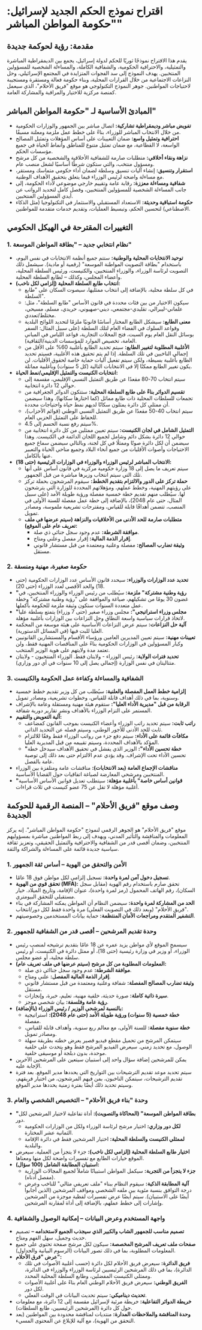 # اقتراح نموذج الحكم الجديد لإسرائيل: "حكومة المواطن المباشر"

## مقدمة: رؤية لحوكمة جديدة
يقدم هذا الاقتراح نموذجًا ثوريًا للحكم لدولة إسرائيل، يجمع بين الديمقراطية المباشرة والتمثيلية، والاحترافية الحكومية، والشفافية الكاملة، والمساءلة الشخصية للمسؤولين المنتخبين. يهدف النموذج إلى سد الفجوات المتزايدة في المجتمع الإسرائيلي، وحل النزاعات الاجتماعية من خلال القرارات المحلية، وبناء حكومة فعالة ومستقرة ومستجيبة لاحتياجات المواطنين. جوهر النموذج التكنولوجي هو موقع "فريق الأحلام"، الذي سيعمل كمنصة مركزية للاختيار والمراقبة والمشاركة العامة.

## المبادئ الأساسية لـ "حكومة المواطن المباشر"

* **تفويض مباشر وديمقراطية تشاركية:** اتصال مباشر بين الجمهور والوزارات الحكومية من خلال الانتخاب المباشر للوزراء، بناءً على خطط عمل ملزمة ومعلنة مسبقًا.
* **احترافية وتمثيل واسع:** ضمان التعيينات على أساس المؤهلات وتمثيل المصالح الواسعة، لا القطاعية، مع ضمان تمثيل متنوع للمناطق وأنماط الحياة في جميع مؤسسات الحكم.
* **نزاهة ونقاء أخلاقي:** متطلبات صارمة للشفافية الأخلاقية والشخصية من كل مرشح ومسؤول منتخب، والتي ستكون شرطًا أساسيًا لشغل منصب عام.
* **استقرار وتنسيق:** إنشاء آليات تنسيق وسلطة لضمان أداء حكومي متماسك ومستقر، مع مساءلة واضحة لرئيس الوزراء فيما يتعلق بتحقيق الأهداف الوطنية.
* **شفافية ومساءلة معززة:** رقابة عامة وتقييم خارجي موضوعي لأداء الحكومة، إلى جانب المساءلة الشخصية للمسؤولين المنتخبين، وفصل كامل لتحديد الرواتب عن أيدي المسؤولين المنتخبين.
* **حكومة استباقية وحديثة:** الاستعداد المستقبلي والاستثمار في التكنولوجيا (مثل الذكاء الاصطناعي) لتحسين الحكم، وتبسيط العمليات، وتقديم خدمات متقدمة للمواطنين.

## التغييرات المقترحة في الهيكل الحكومي

### 1. نظام انتخابي جديد – "بطاقة المواطن الموسعة"

* **توحيد الانتخابات المحلية والوطنية:** ستتم جميع أنظمة الانتخابات في نفس اليوم، باستخدام "بطاقة التصويت المواطنة الموسعة" (رقمية أو مادية). سيشمل ذلك التصويت لرئاسة الوزراء، والوزراء المنتخبين، والكنيست، ورئيس السلطة المحلية، وأعضاء المجلس، وكذلك – لطابع السلطة المحلية.
* **انتخاب طابع السلطة المحلية (إلزامي لكل ناخب):**
    * في كل سلطة محلية، بالإضافة إلى انتخاب ممثليها، سيصوت السكان على "طابع السلطة".
    * سيكون الاختيار من بين فئات محددة في قانون الأساس "طابع السلطة"، مثل: علماني-ليبرالي، تقليدي-مجتمعي، ديني-صهيوني، حريدي، مسلم، مسيحي، مختلط/تعددي.
    * **معنى الطابع:** سيشكل الطابع المختار أساسًا قانونيًا ملزمًا لتحديد اللوائح البلدية وقواعد السلوك في الفضاء العام لتلك السلطة (على سبيل المثال: السفر بوسائل النقل العام يوم السبت، فتح المحلات التجارية، قواعد اللباس في المباني العامة، تخصيص الموارد للمؤسسات الدينية/الثقافية).
    * **الأغلبية المطلوبة لتغيير الطابع:** سيتم تحديد الطابع بأغلبية 60% على الأقل من إجمالي الناخبين في تلك السلطة. إذا لم يتم تحقيق هذه الأغلبية، فسيتم تحديد الطابع بأغلبية بسيطة، ولكن سيتم تفعيل آليات حماية خاصة لحقوق الأقليات. لن يكون تغيير الطابع ممكنًا إلا في الانتخابات التالية (كل 5 سنوات) وبأغلبية مماثلة.
* **انتخابات الكنيست والتمثيل الإقليمي/نمط الحياة:**
    * سيتم انتخاب 70-80 مقعدًا عن طريق التمثيل النسبي الإقليمي، مقسمة إلى حوالي 12 دائرة انتخابية.
    * **تقسيم الدوائر بناءً على طابع السلطة المحلية:** ستتكون الدوائر الجغرافية من تجمعات للسلطات المحلية ذات طابع مماثل (كما اختارها سكانها). وهذا سيضمن أن ممثلي كل دائرة يمثلون سكانًا لديهم نمط حياة واحتياجات محددة.
    * سيتم انتخاب 40-50 مقعدًا عن طريق التمثيل النسبي الوطني (قوائم الأحزاب)، للحفاظ على التمثيل الحزبي العام.
    * سيتم رفع نسبة الحسم إلى 4.5%.
    * **التمثيل الشامل في لجان الكنيست:** سيتم تعيين ممثلين من كل دائرة انتخابية من حوالي 12 دائرة بشكل دائم وشامل لجميع اللجان الدائمة في الكنيست. وهذا سيضمن أن لكل دائرة صوتًا وممثلًا في كل لجنة، وبالتالي سيضمن سماع جميع الاحتياجات وأصوات الأقليات من جميع أنحاء البلاد وجميع مناحي الحياة والتعبير عنها بالكامل.
* **الانتخاب المباشر لرئيس الوزراء والوزراء في الوزارات الرئيسية (حتى 18):**
    * سيتم تعريف ما يصل إلى 18 وزارة حكومية مركزية في قانون أساس على أنها تلك التي سيتم انتخاب وزيرها مباشرة من قبل الجمهور.
    * **حملة تركز على الدور والالتزام بتقديم الخطط:** سيقوم المرشحون بحملة تركز على رؤيتهم المهنية، وخطط عملهم، ومؤهلاتهم المحددة للوزارة التي يترشحون لها. سيُطلب منهم تقديم خطة خمسية مفصلة ورؤية طويلة الأمد (على سبيل المثال، حتى عام 2048)، بالإضافة إلى خطة عمل مفصلة للسنة الأولى في المنصب، تتضمن أهدافًا قابلة للقياس، ومقترحات تشريعية ملموسة، ومصادر تمويل.
    * **متطلبات صارمة للحد الأدنى من الأخلاقيات والنزاهة (سيتم عرضها في ملف تعريف عام على الموقع):**
        * **موافقة الشرطة:** عدم وجود سجل جنائي ذي صلة.
        * **إقرار الذمة المالية:** إقرار مفصل وعلني ومتاح.
        * **وثيقة تضارب المصالح:** مفصلة وعلنية ومعتمدة من قبل مستشار قانوني مستقل.

### 2. حكومة صغيرة، مهنية ومنسقة

* **تحديد عدد الوزارات والوزراء:** سيحدد قانون الأساس عدد الوزارات الحكومية (حتى 18) والحد الأقصى لعدد الوزراء (حتى 20).
* **"رؤية وطنية مشتركة" ملزمة:** سيُطلب من رئيس الوزراء والوزراء المنتخبين، في غضون 30 يومًا من تشكيلهم، صياغة والموافقة على "رؤية وطنية مشتركة" وخطة عمل متعددة السنوات ستكون وثيقة ملزمة للحكومة بأكملها.
* **"مجلس وزراء استراتيجي":** مجلس وزراء صغير (حتى 7 وزراء) يتمتع بسلطة عليا لاتخاذ قرارات سياسية واسعة النطاق وحل النزاعات بين الوزارات بأغلبية مؤهلة.
* **آلية حل النزاعات:** سيتم عرض النزاعات الأساسية على هيئة موسعة من المحكمة العليا للبت فيها (في المسائل الدستورية).
* **تعيينات مهنية:** سيتم تعيين المديرين العامين ورؤساء الأقسام والمستشارين القانونيين وكبار المسؤولين في الوزارات الحكومية بناءً على المناقصات المهنية فقط، ولن تعتمد مدة ولايتهم على هوية الوزير المنتخب.
* **تحديد فترات الولاية:** رئيس الوزراء - ولايتان فقط. الوزراء المنتخبون - ولايتان متتاليتان في نفس الوزارة (إجمالي يصل إلى 10 سنوات في أي دور وزاري).

### 3. الشفافية والمساءلة وكفاءة عمل الحكومة والكنيست

* **إلزامية خطط العمل المفصلة والعلنية:** سيُطلب من كل وزير تقديم خطط خمسية وسنوية، بما في ذلك أهداف قابلة للقياس، وخطوات تشريعية، ومصادر تمويل.
* **الرقابة من قبل "مديرية الأداء العليا":** ستقوم هيئة مهنية ومستقلة وعامة بالإشراف المستمر على التزام الوزراء بالأهداف ونشر تقارير دورية شفافة.
* **آلية التعويض والتقييم:**
    * **راتب ثابت:** سيتم تحديد راتب الوزراء وأعضاء الكنيست بموجب القانون كمضاعف ثابت للحد الأدنى للأجور الوطني، وسيتم فصله عن التحديد الذاتي.
    * **مكافآت قائمة على الأداء:** سيتم دفع جزء من رواتب الوزراء فقط وفقًا للالتزام المؤكد بالأهداف المحددة، وسيتم تقييمه من قبل المديرية العليا.
    * **"خطة تحسين الأداء":** الوزير الذي يفشل في تحقيق الأهداف سيدخل خطة تحسين الأداء تحت الإشراف. وقد يؤدي عدم الالتزام حتى بعد ذلك إلى توصية عامة بالفصل.
* **مناقشات الإجماع العامة (بعد الانتخابات):** مناقشات عامة ومتلفزة بين الوزراء المنتخبين ومرشحي المعارضة لصياغة اتفاقيات حول القضايا الأساسية.
* **"قوانين أساس خاصة" بأغلبية مؤهلة:** سيتطلب تعديل قوانين الأساس الأساسية أغلبية مؤهلة لا تقل عن 75 عضو كنيست في ثلاث قراءات.

## وصف موقع "فريق الأحلام" – المنصة الرقمية للحوكمة الجديدة
موقع "فريق الأحلام" هو الجوهر الرقمي لنموذج "حكومة المواطن المباشر". إنه يركز المعلومات والمناقشة والتأثير المدني، ويهدف إلى ربط المواطنين مباشرة بمسؤوليهم المنتخبين، وضمان أقصى قدر من الشفافية والاحترافية والتمثيل الحقيقي، وتعزيز ثقافة سياسية جديدة قائمة على المساءلة والشراكة والثقة.

### 1. الأمن والتحقق من الهوية – أساس ثقة الجمهور

* **تسجيل دخول آمن لمرة واحدة:** تسجيل إلزامي لكل مواطن فوق 18 عامًا.
* **تحقق قوي من الهوية (MFA):** تحقق صارم باستخدام رقم الهوية (مقابل سجل السكان)، رقم الهاتف المحمول (رمز لمرة واحدة)، عنوان الإقامة، وتاريخ الميلاد. خيار مستقبلي للتحقق البيومتري.
* **الحد من المشاركة لمرة واحدة:** سيضمن النظام أن المواطن يمكنه المشاركة في بناء "فريق الأحلام" (وبعد ذلك في التصويت الفعلي) مرة واحدة فقط لكل دور/انتخاب.
* **التشفير المتقدم ومراجعات الأمان المنتظمة:** حماية بيانات المستخدمين وخصوصيتهم.

### 2. وحدة تقديم المرشحين – أقصى قدر من الشفافية للجمهور

* سيسمح الموقع لأي مواطن يزيد عمره عن 18 عامًا بتقديم ترشيحه لمنصب رئيس الوزراء، أو وزير في وزارة رئيسية (حتى 18)، أو ممثل دائرة في الكنيست، أو رئيس سلطة محلية، أو عضو مجلس.
* **المعلومات المطلوبة من كل مرشح (سيتم عرضها في ملف تعريف عام):**
    * **موافقة الشرطة:** عدم وجود سجل جناائي ذي صلة.
    * **إقرار الذمة المالية المفصل:** علني ومتاح.
    * **وثيقة تضارب المصالح المفصلة:** شفافة وعلنية ومعتمدة من قبل مستشار قانوني مستقل.
    * **سيرة ذاتية كاملة:** صورة حديثة، خلفية مهنية، تعليم، خبرة، وإنجازات.
    * **رؤية عامة وفلسفة:** بيان شخصي موجز.
* **بالنسبة لمرشحي الوزير / رئيس الوزراء (بالإضافة):**
    * **خطة خمسية (5 سنوات) ورؤية طويلة الأمد (حتى عام 2048):** استراتيجية مفصلة.
    * **خطة سنوية مفصلة:** للسنة الأولى، مع معالم ربع سنوية، وأهداف قابلة للقياس، ومصادر تمويل.
    * سيتمكن المرشح من تحميل مقطع فيديو قصير يعرض خطته بطريقة سهلة الوصول، مع تحديد زمني. سيعرض الفيديو المرشح فقط وهو يتحدث على خلفية موحدة، بدون دبلجة أو موسيقى خلفية.
* يمكن للمرشحين إضافة سؤال واحد إلى استبيان سيتعين على المرشحين الآخرين الإجابة عليه.
* سيتم تحديد موعد تقديم الترشيحات بين التواريخ التي يحددها مدير الموقع. بعد فترة تقديم الترشيحات، سيتمكن الناخبون، بمن فيهم المرشحون، من اختيار فريقهم، وسيتم تحديد ذلك أيضًا بفترة زمنية يحددها مدير الموقع.

### 3. وحدة "بناء فريق الأحلام" – التخصيص الشخصي والعام

* **"بطاقة المواطن الموسعة" (المحاكاة والتصويت):** أداة تفاعلية لاختيار المرشحين لكل دور.
    * **لكل دور وزاري:** اختيار مرشح لرئاسة الوزراء ولكل من الوزارات الحكومية الثمانية عشر المختارة.
    * **لممثلي الكنيست والسلطة المحلية:** اختيار المرشحين فقط في دائرة الإقامة والبلدية.
* **اختيار طابع السلطة المحلية (إلزامي لكل ناخب):** جزء لا يتجزأ من العملية. سيعرض الموقع خيارات الطابع مع تفسيرات واضحة لكل منها ومعناها.
* **استبيان المطابقة الشامل (100 سؤال):**
    * **جزء لا يتجزأ من التجربة:** سيكمل المواطن استبيانًا شاملاً لجميع المجالات الوزارية (مفصل أدناه).
    * **آلية المطابقة الذكية:** سيقوم النظام ببناء "ملف تعريفي مثالي" للناخب وعرض درجة التوافق بنسبة مئوية بين ملفه الشخصي ومواقف المرشحين (الذين أجابوا أيضًا على الاستبيان). سيتم أيضًا عرض تفسيرات لفظية موجزة من المرشحين وإشارات إلى خطط عملهم، بالإضافة إلى أداة لمقارنة المرشحين.

### 4. واجهة المستخدم وعرض البيانات – إمكانية الوصول والشفافية

* **تصميم مناسب للجمهور الشاب والكبير الذي سيجذب الجميع لاستخدامه –** تصميم حديث وجميل، سهل الفهم ومتاح.
* **صفحات ملف تعريف المرشح المخصصة:** سيكون لكل مرشح صفحة تحتوي على جميع المعلومات المطلوبة، بما في ذلك تصور البيانات (الرسوم البيانية والجداول).
* **عرض "فرق الأحلام":**
    * **فريق الدائرة:** سيعرض فريق الأحلام لكل دائرة (حسب أغلبية الأصوات في تلك الدائرة)، بما في ذلك المرشحين الرئيسيين لرئاسة الوزراء والوزراء في الدائرة، وممثلي الكنيست المفضلين، وطابع السلطة المحلية المحدد.
    * **الفريق الوطني:** سيعرض فريق الأحلام الوطني العام بناءً على أغلبية الأصوات لكل دور.
    * **تحديث ديناميكي:** سيتم تحديث البيانات في الوقت الفعلي.
* **خريطة الدوائر التفاعلية:** خريطة مرئية لإسرائيل مقسمة إلى 12 دائرة، مع معلومات حول كل دائرة (المرشحين الرئيسيين، طابع السلطات).
* **وحدة المناقشة والملاحظات المدارة:** منتديات لمناقشة محدودة بين المواطنين (بعد التحقق من الهوية)، مع آلية للإبلاغ عن المحتوى المسيء.
